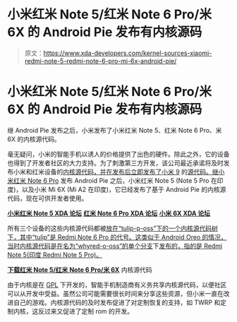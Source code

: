 # 小米红米 Note 5/红米 Note 6 Pro/米 6X 的 Android Pie 发布有内核源码

> 原文：<https://www.xda-developers.com/kernel-sources-xiaomi-redmi-note-5-redmi-note-6-pro-mi-6x-android-pie/>

# 小米红米 Note 5/红米 Note 6 Pro/米 6X 的 Android Pie 发布有内核源码

继 Android Pie 发布之后，小米发布了小米红米 Note 5、红米 Note 6 Pro、米 6X 的内核源代码。

毫无疑问，小米的智能手机以诱人的价格提供了出色的硬件。除此之外，它的设备也得到了开发者社区的大力支持。为了刺激第三方开发，该公司最近承诺将及时发布小米和红米设备的[内核源代码，并在发布后立即发布了小米 9](https://www.xda-developers.com/xiaomi-2019-goal-release-kernel-source-code/) 的[源代码。继小米](https://www.xda-developers.com/xiaomi-mi-9-kernel-source-code-available/)[红米 Note 6 Pro](https://www.xda-developers.com/redmi-note-6-pro-miui-10-android-pie/) 发布 Android Pie 之后，小米红米 Note 5 (Note 5 Pro 在印度)，以及小米 Mi 6X (Mi A2 在印度)，它已经发布了基于 Android Pie 的内核源代码，现在可供开发者使用。

[**小米红米 Note 5 XDA 论坛**](https://forum.xda-developers.com/redmi-note-5-pro</span><span%20>) [**红米 Note 6 Pro XDA 论坛**](https://forum.xda-developers.com/redmi-note-6-pro) [**小米 6X XDA 论坛**](https://forum.xda-developers.com/mi-a2)

所有三个设备的这些内核源代码都被[放在“tulip-p-oss”下的一个内核源代码树下，其中“tulip”是 Redmi Note 6 Pro 的代号。这类似于 Android Oreo 的情况，当时内核源代码是在名为“whyred-o-oss”的单个分支](https://github.com/MiCode/Xiaomi_Kernel_OpenSource/tree/tulip-p-oss)下[发布的，指的是 Redmi Note 5(印度 Redmi Note 5 Pro)。](https://www.xda-developers.com/kernel-source-xiaomi-redmi-note-6-pro-nokia-6-1-plus-5-1-plus-7-1-lg-g7-android-pie/)

[**下载红米 Note 5/红米 Note 6 Pro/米 6X**](https://github.com/MiCode/Xiaomi_Kernel_OpenSource/tree/tulip-p-oss</span><span%20>) 内核源代码

由于内核是在 [GPL](https://en.wikipedia.org/wiki/GNU_General_Public_License) 下开发的，智能手机制造商有义务共享内核源代码，以便社区可以从开发中受益。虽然公司可能需要很长时间来分享这些资源，但小米一直在改进自己的游戏。内核源代码的及时发布促进了对定制恢复的支持，如 TWRP 和定制内核，这反过来又促进了定制 rom 的开发。